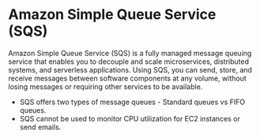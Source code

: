# Amazon Simple Queue Service (SQS)

Amazon Simple Queue Service (SQS) is a fully managed message queuing service that enables you to decouple and scale microservices, distributed systems, and serverless applications. Using SQS, you can send, store, and receive messages between software components at any volume, without losing messages or requiring other services to be available.

- SQS offers two types of message queues - Standard queues vs FIFO queues.
- SQS cannot be used to monitor CPU utilization for EC2 instances or send emails.
